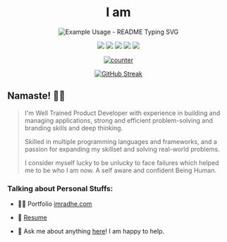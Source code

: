 <div align="center">
  
  <h1 align="center"> I am </h1>
  
  <p align="center">
      <img src="https://readme-typing-svg.demolab.com/?lines=Product Developer;Full-Stack Web Developer;Digital Marketing Expert;Graphic Designer; Radhe Shyam Salopanthula &font=Fira%20Code&center=true&width=380&height=50&duration=4000&pause=1000" alt="Example Usage - README Typing SVG">

  </p>
  
[<img src = "https://img.shields.io/badge/imradhe.com-%230A0A0A.svg?&style=for-the-badge&logo=globe&logoColor=white">](https://imradhe.com/) 
[<img src = "https://img.shields.io/badge/instagram-%23E4405F.svg?&style=for-the-badge&logo=instagram&logoColor=white">](https://www.instagram.com/imraadhe/) 
[<img src="https://img.shields.io/badge/twitter-%231DA1F2.svg?&style=for-the-badge&logo=twitter&logoColor=white" />](https://twitter.com/imraadhe) 
[<img src="https://img.shields.io/badge/linkedin-%230077B5.svg?&style=for-the-badge&logo=linkedin&logoColor=white" />](https://www.linkedin.com/in/imradhe/) 
[<img src="https://img.shields.io/badge/DEV.TO-%230A0A0A.svg?&style=for-the-badge&logo=dev-dot-to&logoColor=white" />](https://dev.to/imradhe)  

[![counter](https://komarev.com/ghpvc/?username=imradhe&style=flat-square)](https://imradhe.com)

[![GitHub Streak](https://streak-stats.demolab.com?user=imradhe&theme=prussian&hide_border=true&border_radius=8&mode=daily&exclude_days=Sat%2CASun)](https://imradhe.com)


</div>

## Namaste! 🙏🏻

> I'm Well Trained Product Developer with experience in building and managing applications, strong and efficient problem-solving and branding skills and deep thinking.
>
> Skilled in multiple programming languages and frameworks, and a passion for expanding my skillset and solving real-world problems.
>
>I consider myself lucky to be unlucky to face failures which helped me to be who I am now. A self aware and confident Being Human.

### Talking about Personal Stuffs:

- 👨‍💻 Portfolio  [imradhe.com](https://imradhe.com)

- 📝 [Resume](https://imradhe.com/assets/docs/myResume.pdf)

- 💬 Ask me about anything [here](https://instagram.com/imraadhe)! I am happy to help.
